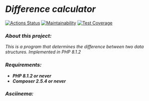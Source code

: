 # *Difference calculator*
[![Actions Status](https://github.com/alex-p14/php-project-48/workflows/hexlet-check/badge.svg)](https://github.com/alex-p14/php-project-48/actions)
[![Maintainability](https://api.codeclimate.com/v1/badges/4a4c79c27f591e365b66/maintainability)](https://codeclimate.com/github/alex-p14/php-project-48/maintainability)
[![Test Coverage](https://api.codeclimate.com/v1/badges/4a4c79c27f591e365b66/test_coverage)](https://codeclimate.com/github/alex-p14/php-project-48/test_coverage)

### *About this project:*
*This is a program that determines the difference between two data structures. Implemented in _PHP 8.1.2_*

### *Requirements:*
* ___PHP 8.1.2 or never___
* ___Composer 2.5.4 or never___

### *Asciinema:*
